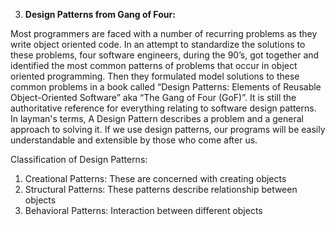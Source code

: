3.	**Design Patterns from Gang of Four:**

Most programmers are faced with a number of recurring problems as they write object oriented code. In an attempt to standardize the solutions to these problems, four software engineers, during the 90’s, got together and identified the most common patterns of problems that occur in object oriented programming. Then they formulated model solutions to these common problems in a book called “Design Patterns: Elements of Reusable Object-Oriented Software” aka “The Gang of Four (GoF)”. It is still the authoritative reference for everything relating to software design patterns.
In layman's terms, A Design Pattern describes a problem and a general approach to solving it.
If we use design patterns, our programs will be easily understandable and extensible by those who come after us.

Classification of Design Patterns:
1.	Creational Patterns: These are concerned with creating objects
2.	Structural Patterns: These patterns describe relationship between objects
3.	Behavioral Patterns: Interaction between different objects
